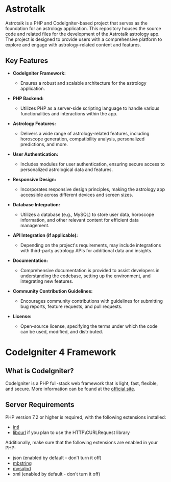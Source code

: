 # Astrotalk

Astrotalk is a PHP and CodeIgniter-based project that serves as the foundation for an astrology application. This repository houses the source code and related files for the development of the Astrotalk astrology app. The project is designed to provide users with a comprehensive platform to explore and engage with astrology-related content and features.

## Key Features

- **CodeIgniter Framework:**
  - Ensures a robust and scalable architecture for the astrology application.

- **PHP Backend:**
  - Utilizes PHP as a server-side scripting language to handle various functionalities and interactions within the app.

- **Astrology Features:**
  - Delivers a wide range of astrology-related features, including horoscope generation, compatibility analysis, personalized predictions, and more.

- **User Authentication:**
  - Includes modules for user authentication, ensuring secure access to personalized astrological data and features.

- **Responsive Design:**
  - Incorporates responsive design principles, making the astrology app accessible across different devices and screen sizes.

- **Database Integration:**
  - Utilizes a database (e.g., MySQL) to store user data, horoscope information, and other relevant content for efficient data management.

- **API Integration (if applicable):**
  - Depending on the project's requirements, may include integrations with third-party astrology APIs for additional data and insights.

- **Documentation:**
  - Comprehensive documentation is provided to assist developers in understanding the codebase, setting up the environment, and integrating new features.

- **Community Contribution Guidelines:**
  - Encourages community contributions with guidelines for submitting bug reports, feature requests, and pull requests.

- **License:**
  - Open-source license, specifying the terms under which the code can be used, modified, and distributed.

# CodeIgniter 4 Framework

## What is CodeIgniter?

CodeIgniter is a PHP full-stack web framework that is light, fast, flexible, and secure. 
More information can be found at the [official site](http://codeigniter.com).

## Server Requirements

PHP version 7.2 or higher is required, with the following extensions installed: 

- [intl](http://php.net/manual/en/intl.requirements.php)
- [libcurl](http://php.net/manual/en/curl.requirements.php) if you plan to use the HTTP\CURLRequest library

Additionally, make sure that the following extensions are enabled in your PHP:

- json (enabled by default - don't turn it off)
- [mbstring](http://php.net/manual/en/mbstring.installation.php)
- [mysqlnd](http://php.net/manual/en/mysqlnd.install.php)
- xml (enabled by default - don't turn it off)

